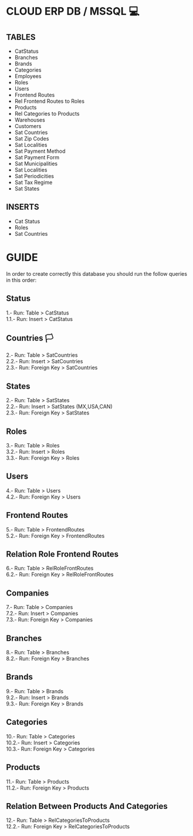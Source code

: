 # CLOUD ERP DB / MSSQL 💻

## TABLES

- CatStatus
- Branches
- Brands
- Categories
- Employees
- Roles
- Users
- Frontend Routes
- Rel Frontend Routes to Roles
- Products
- Rel Categories to Products
- Warehouses
- Customers
- Sat Countries
- Sat Zip Codes
- Sat Localities
- Sat Payment Method
- Sat Payment Form
- Sat Municipalities
- Sat Localities
- Sat Periodicities
- Sat Tax Regime
- Sat States

## INSERTS

- Cat Status
- Roles
- Sat Countries

# GUIDE

In order to create correctly this database you should run the follow queries in this order:

## Status

1.- Run: Table > CatStatus <br>
1.1.- Run: Insert > CatStatus <br>

## Countries 🏳

2.- Run: Table > SatCountries<br>
2.2.- Run: Insert > SatCountries<br>
2.3.- Run: Foreign Key > SatCountries<br>

## States

2.- Run: Table > SatStates<br>
2.2.- Run: Insert > SatStates (MX,USA,CAN)<br>
2.3.- Run: Foreign Key > SatStates<br>

## Roles

3.- Run: Table > Roles<br>
3.2.- Run: Insert > Roles<br>
3.3.- Run: Foreign Key > Roles<br>

## Users

4.- Run: Table > Users<br>
4.2.- Run: Foreign Key > Users<br>

## Frontend Routes

5.- Run: Table > FrontendRoutes<br>
5.2.- Run: Foreign Key > FrontendRoutes<br>

## Relation Role Frontend Routes

6.- Run: Table > RelRoleFrontRoutes<br>
6.2.- Run: Foreign Key > RelRoleFrontRoutes<br>

## Companies

7.- Run: Table > Companies<br>
7.2.- Run: Insert > Companies<br>
7.3.- Run: Foreign Key > Companies<br>

## Branches

8.- Run: Table > Branches<br>
8.2.- Run: Foreign Key > Branches<br>

## Brands

9.- Run: Table > Brands<br>
9.2.- Run: Insert > Brands<br>
9.3.- Run: Foreign Key > Brands<br>

## Categories

10.- Run: Table > Categories<br>
10.2.- Run: Insert > Categories<br>
10.3.- Run: Foreign Key > Categories<br>

## Products

11.- Run: Table > Products<br>
11.2.- Run: Foreign Key > Products<br>

## Relation Between Products And Categories

12.- Run: Table > RelCategoriesToProducts<br>
12.2.- Run: Foreign Key > RelCategoriesToProducts<br>
